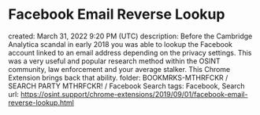 # Facebook Email Reverse Lookup

created: March 31, 2022 9:20 PM (UTC)
description: Before the Cambridge Analytica scandal in early 2018 you was able to lookup the Facebook account linked to an email address depending on the privacy settings. This was a very useful and popular research method within the OSINT community, law enforcement and your average stalker. This Chrome Extension brings back that ability.
folder: BOOKMRKS-MTHRFCKR / SEARCH PARTY MTHRFCKR! / Facebook Search
tags: Facebook, Search
url: https://osint.support/chrome-extensions/2019/09/01/facebook-email-reverse-lookup.html